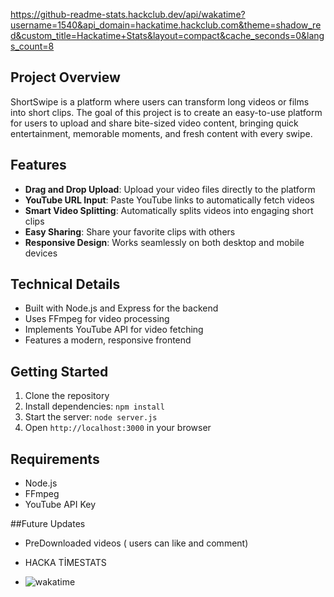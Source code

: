https://github-readme-stats.hackclub.dev/api/wakatime?username=1540&api_domain=hackatime.hackclub.com&theme=shadow_red&custom_title=Hackatime+Stats&layout=compact&cache_seconds=0&langs_count=8 
## Project Overview
ShortSwipe is a platform where users can transform long videos or films into short clips. The goal of this project is to create an easy-to-use platform for users to upload and share bite-sized video content, bringing quick entertainment, memorable moments, and fresh content with every swipe.

## Features
- **Drag and Drop Upload**: Upload your video files directly to the platform
- **YouTube URL Input**: Paste YouTube links to automatically fetch videos
- **Smart Video Splitting**: Automatically splits videos into engaging short clips
- **Easy Sharing**: Share your favorite clips with others
- **Responsive Design**: Works seamlessly on both desktop and mobile devices

## Technical Details
- Built with Node.js and Express for the backend
- Uses FFmpeg for video processing
- Implements YouTube API for video fetching
- Features a modern, responsive frontend

## Getting Started
1. Clone the repository
2. Install dependencies: `npm install`
3. Start the server: `node server.js`
4. Open `http://localhost:3000` in your browser

## Requirements
- Node.js
- FFmpeg
- YouTube API Key

##Future Updates
- PreDownloaded videos ( users can like and comment)

- HACKA TİMESTATS
- ![wakatime](https://github.com/user-attachments/assets/3253ebf9-9725-45e0-8e28-a174bc03a146)

